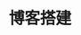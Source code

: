 ---
title: 博客搭建
description: 搭建博客
image: keila-hotzel-tJtUvIG3vPI-unsplash.jpg

# Badge style
style:
    background: "#2a9d8f"
    color: "#fff"
---
